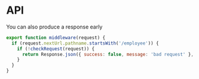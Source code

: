 <!-- .slide: class="two-column with-code " -->

# API

You can also produce a response early

```js
export function middleware(request) {
  if (request.nextUrl.pathname.startsWith('/employee')) {
    if (!checkRequest(request)) {
      return Response.json({ success: false, message: 'bad request' }, { status: 400 });
    }
  }
}
```
